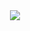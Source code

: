 <div align="center">
    <img src="https://giphy.com/gifs/motion-graphics-animated-gif-mograph-eVSqI3mZYfaDIXYsnS">
</div>

